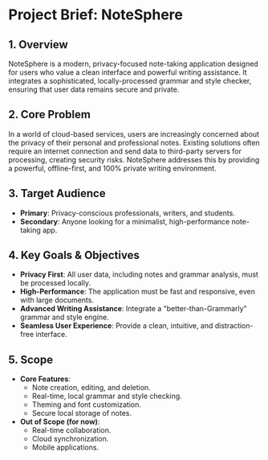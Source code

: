# Project Brief: NoteSphere

## 1. Overview
NoteSphere is a modern, privacy-focused note-taking application designed for users who value a clean interface and powerful writing assistance. It integrates a sophisticated, locally-processed grammar and style checker, ensuring that user data remains secure and private.

## 2. Core Problem
In a world of cloud-based services, users are increasingly concerned about the privacy of their personal and professional notes. Existing solutions often require an internet connection and send data to third-party servers for processing, creating security risks. NoteSphere addresses this by providing a powerful, offline-first, and 100% private writing environment.

## 3. Target Audience
- **Primary**: Privacy-conscious professionals, writers, and students.
- **Secondary**: Anyone looking for a minimalist, high-performance note-taking app.

## 4. Key Goals & Objectives
- **Privacy First**: All user data, including notes and grammar analysis, must be processed locally.
- **High-Performance**: The application must be fast and responsive, even with large documents.
- **Advanced Writing Assistance**: Integrate a "better-than-Grammarly" grammar and style engine.
- **Seamless User Experience**: Provide a clean, intuitive, and distraction-free interface.

## 5. Scope
- **Core Features**:
    - Note creation, editing, and deletion.
    - Real-time, local grammar and style checking.
    - Theming and font customization.
    - Secure local storage of notes.
- **Out of Scope (for now)**:
    - Real-time collaboration.
    - Cloud synchronization.
    - Mobile applications.
